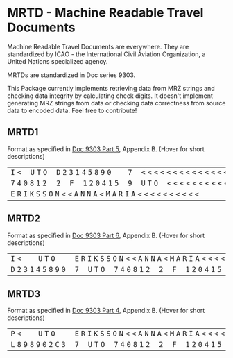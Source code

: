# MRTD - Machine Readable Travel Documents

Machine Readable Travel Documents are everywhere. They are standardized by ICAO - the International Civil Aviation Organization, a United Nations specialized agency.

MRTDs are standardized in Doc series 9303.

This Package currently implements retrieving data from MRZ strings and checking data integrity by calculating check digits. It doesn't implement generating MRZ strings from data or checking data correctness from source data to encoded data. Feel free to contribute!

## MRTD1

Format as specified in [Doc 9303 Part 5](https://www.icao.int/publications/Documents/9303_p5_cons_en.pdf), Appendix B. (Hover for short descriptions)

<table style="font-family: Monospace,serif; letter-spacing: 5px;">
    <tr>
        <td colspan="2" title="Identifier">I&lt;</td>
        <td colspan="3" title="Issuing State">UTO</td>
        <td colspan="9" title="Document Number">D23145890</td>
        <td colspan="1" title="Check Digit on Document Number">7</td>
        <td colspan="15" title="Optional Data">&lt;&lt;&lt;&lt;&lt;&lt;&lt;&lt;&lt;&lt;&lt;&lt;&lt;&lt;&lt;</td>
    </tr>
    <tr>
        <td colspan="6" title="Date of Birth in YYMMDD">740812</td>
        <td colspan="1" title="Check digit on Date of Birth">2</td>
        <td colspan="1" title="Sex">F</td>
        <td colspan="6" title="Expiry date in YYMMDD">120415</td>
        <td colspan="1" title="Check digit on Expiry Date">9</td>
        <td colspan="3" title="Nationality">UTO</td>
        <td colspan="11" title="Optional Data">&lt;&lt;&lt;&lt;&lt;&lt;&lt;&lt;&lt;&lt;&lt;</td>
        <td colspan="1" title="Overall Check Digit">6</td>
    </tr>
    <tr>
        <td colspan="30" title="Name">ERIKSSON&lt;&lt;ANNA&lt;MARIA&lt;&lt;&lt;&lt;&lt;&lt;&lt;&lt;&lt;&lt;</td>
    </tr>
</table>

## MRTD2

Format as specified in [Doc 9303 Part 6](https://www.icao.int/publications/Documents/9303_p6_cons_en.pdf), Appendix B. (Hover for short descriptions)

<table style="font-family: Monospace,serif; letter-spacing: 5px;">
    <tr>
        <td colspan="2" title="Identifier">I&lt;</td>
        <td colspan="3" title="Issuing State">UTO</td>
        <td colspan="31" title="Name">ERIKSSON&lt;&lt;ANNA&lt;MARIA&lt;&lt;&lt;&lt;&lt;&lt;&lt;&lt;&lt;&lt;&lt;</td>
    </tr>
    <tr>
        <td colspan="9" title="Document Number">D23145890</td>
        <td colspan="1" title="Check digit on Document Number">7</td>
        <td colspan="3" title="Nationality">UTO</td>
        <td colspan="6" title="Date of Birth in YYMMDD">740812</td>
        <td colspan="1" title="Check digit on Birth Date">2</td>
        <td colspan="1" title="Sex">F</td>
        <td colspan="6" title="Expiry date in YYMMDD">120415</td>
        <td colspan="1" title="Check Digit on Expiry Date">9</td>
        <td colspan="7" title="Optional Data">&lt;&lt;&lt;&lt;&lt;&lt;&lt;</td>
        <td colspan="1" title="Overall Check Digit">6</td>
    </tr>
</table>

## MRTD3

Format as specified in [Doc 9303 Part 4](https://www.icao.int/publications/Documents/9303_p4_cons_en.pdf), Appendix B. (Hover for short descriptions)

<table style="font-family: Monospace,serif; letter-spacing: 5px;">
    <tr>
        <td colspan="2" title="Identifier">P&lt;</td>
        <td colspan="3" title="Issuing State">UTO</td>
        <td colspan="39" title="Name">ERIKSSON&lt;&lt;ANNA&lt;MARIA&lt;&lt;&lt;&lt;&lt;&lt;&lt;&lt;&lt;&lt;&lt;&lt;&lt;&lt;&lt;&lt;&lt;&lt;&lt;</td>
    </tr>
    <tr>
        <td colspan="9" title="Document Number">L898902C3</td>
        <td colspan="1" title="Check digit on Document Number">7</td>
        <td colspan="3" title="Nationality">UTO</td>
        <td colspan="6" title="Date of Birth in YYMMDD">740812</td>
        <td colspan="1" title="Check digit on Birth Date">2</td>
        <td colspan="1" title="Sex">F</td>
        <td colspan="6" title="Expiry date in YYMMDD">120415</td>
        <td colspan="1" title="Check Digit on Expiry Date">9</td>
        <td colspan="13" title="Optional Data">ZE184226B&lt;&lt;&lt;&lt;&lt;</td>
        <td colspan="1" title="Check Digit on Optional Data">1</td>
        <td colspan="1" title="Overall Check Digit">0</td>
    </tr>
</table>
